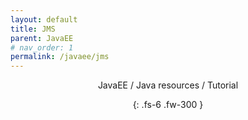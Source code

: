 ```yaml
---
layout: default
title: JMS
parent: JavaEE
# nav_order: 1
permalink: /javaee/jms
---
```

<div align="center" markdown="1">
JavaEE / Java resources / Tutorial

{: .fs-6 .fw-300 }
</div>